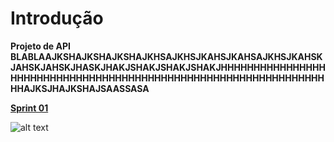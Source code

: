 # **Introdução**

**Projeto de API BLABLAAJKSHAJKSHAJKSHAJKHSAJKHSJKAHSJKAHSAJKHSJKAHSKJAHSKJAHSKJHASKJHAKJSHAKJSHAKJSHAKJHHHHHHHHHHHHHHHHHHHHHHHHHHHHHHHHHHHHHHHHHHHHHHHHHHHHHHHHHHHHHHHHHHAJKSJHAJKSHAJSAASSASA**

[**Sprint 01**](https://github.com/claudioelima/api/blob/main/fig01.jpg)


![alt text](https://github.com/claudioelima/api/blob/main/fig01.jpg](https://github.com/Marvimnas/Template.git)https://github.com/Marvimnas/Template.git)
